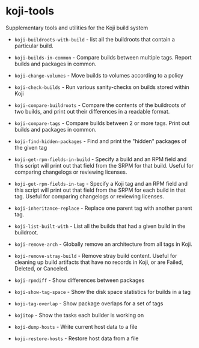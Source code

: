# koji-tools

Supplementary tools and utilities for the Koji build system

* `koji-buildroots-with-build` - list all the buildroots that contain a
  particular build.

* `koji-builds-in-common` - Compare builds between multiple tags. Report
  builds and packages in common.

* `koji-change-volumes` - Move builds to volumes according to a policy

* `koji-check-builds` - Run various sanity-checks on builds stored
  within Koji

* `koji-compare-buildroots` - Compare the contents of the buildroots of
  two builds, and print out their differences in a readable format.

* `koji-compare-tags` - Compare builds between 2 or more tags. Print out
  builds and packages in common.

* `koji-find-hidden-packages` - Find and print the "hidden" packages of
  the given tag

* `koji-get-rpm-fields-in-build` - Specify a build and an RPM field and
  this script will print out that field from the SRPM for that build.
  Useful for comparing changelogs or reviewing licenses.

* `koji-get-rpm-fields-in-tag` - Specify a Koji tag and an RPM field and
  this script will print out that field from the SRPM for each build in
  that tag.  Useful for comparing changelogs or reviewing licenses.

* `koji-inheritance-replace` - Replace one parent tag with another
  parent tag.

* `koji-list-built-with` - List all the builds that had a given build in
  the buildroot.

* `koji-remove-arch` - Globally remove an architecture from all tags in
  Koji.

* `koji-remove-stray-build` - Remove stray build content. Useful for
  cleaning up build artifacts that have no records in Koji, or are
  Failed, Deleted, or Canceled.

* `koji-rpmdiff` - Show differences between packages

* `koji-show-tag-space` - Show the disk space statistics for builds in a
  tag

* `koji-tag-overlap` - Show package overlaps for a set of tags

* `kojitop` - Show the tasks each builder is working on

* `koji-dump-hosts` - Write current host data to a file

* `koji-restore-hosts` - Restore host data from a file
